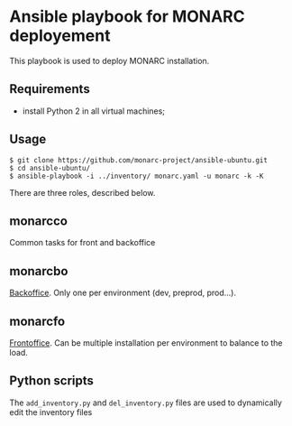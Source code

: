 # Ansible playbook for MONARC deployement

This playbook is used to deploy MONARC installation.

## Requirements

* install Python 2 in all virtual machines;

## Usage

    $ git clone https://github.com/monarc-project/ansible-ubuntu.git
    $ cd ansible-ubuntu/
    $ ansible-playbook -i ../inventory/ monarc.yaml -u monarc -k -K



There are three roles, described below.


## monarcco

Common tasks for front and backoffice

## monarcbo

[Backoffice](https://github.com/CASES-LU/MonarcAppBO). Only one per environment (dev, preprod, prod...). 

## monarcfo

[Frontoffice](https://github.com/CASES-LU/MonarcAppFO). Can be multiple installation per environment to balance to the load.


## Python scripts

The `add_inventory.py` and `del_inventory.py` files are used to
dynamically edit the inventory files

